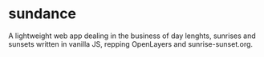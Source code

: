 # sundance
A lightweight web app dealing in the business of day lenghts, sunrises and sunsets written in vanilla JS, repping OpenLayers and sunrise-sunset.org.
